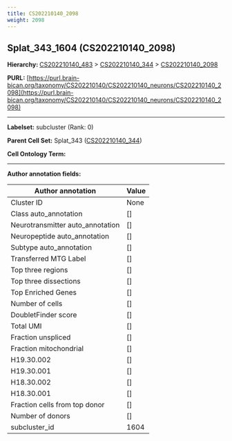 ```yaml
---
title: CS202210140_2098
weight: 2098
---
```

## Splat_343_1604 (CS202210140_2098)
<b>Hierarchy: </b>
[CS202210140_483](../CS202210140_483) >
[CS202210140_344](../CS202210140_344) >
[CS202210140_2098](../CS202210140_2098)

**PURL:** [https://purl.brain-bican.org/taxonomy/CS202210140/CS202210140_neurons/CS202210140_2098](https://purl.brain-bican.org/taxonomy/CS202210140/CS202210140_neurons/CS202210140_2098)

---


**Labelset:** subcluster (Rank: 0)

**Parent Cell Set:** Splat_343 ([CS202210140_344](../CS202210140_344))



**Cell Ontology Term:** 

[MARKER GENES.]: #


---

[TRANSFERRED ANNOTATIONS.]: #


[AUTHOR ANNOTATION FIELDS.]: #


**Author annotation fields:**

| Author annotation | Value |
|-------------------|-------|
|Cluster ID|None|
|Class auto_annotation|[]|
|Neurotransmitter auto_annotation|[]|
|Neuropeptide auto_annotation|[]|
|Subtype auto_annotation|[]|
|Transferred MTG Label|[]|
|Top three regions|[]|
|Top three dissections|[]|
|Top Enriched Genes|[]|
|Number of cells|[]|
|DoubletFinder score|[]|
|Total UMI|[]|
|Fraction unspliced|[]|
|Fraction mitochondrial|[]|
|H19.30.002|[]|
|H19.30.001|[]|
|H18.30.002|[]|
|H18.30.001|[]|
|Fraction cells from top donor|[]|
|Number of donors|[]|
|subcluster_id|1604|
